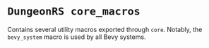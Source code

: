 # `DungeonRS core_macros`
Contains several utility macros exported through `core`.
Notably, the `bevy_system` macro is used by all Bevy systems.

